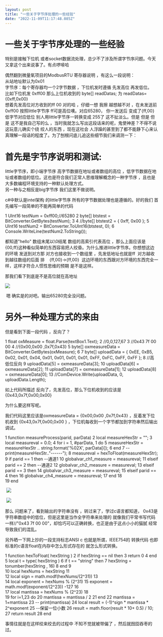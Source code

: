 ```yaml
---
layout: post
title: "一些关于字节序处理的一些经验"
date: "2022-11-09T11:17:48.085Z"
---
```

一些关于字节序处理的一些经验
==============

特别是接触下位机 或者socket数据流处理，总少不了涉及所谓字节序问题。今天又拿这个出来说事了。有点啰嗦哈

偶然翻到微量氧项目的ModbusRTU 寄存器说明 ，有这么一段说明：  
从站地址默认为0x01  
字节序：每个寄存器均一个2字节数据 ，下位机发时遵循 先发高位 再发低位。  
比如下位机发 0xff00 那么上位机收到的 byte\[\] readDatas; 为 readDatas={0xff,0x00}  
想着先发高位对方收到的ff 00 对的哈 ，仔细一想 我擦 越想越不对 ，在未发送前 0xff00 按照little字节序 ff可是高位噢。对应65280， 你一发送后 变成了{ff,00} 低字节对应低位 别人用little字节序一转换变成 255了 这不扯淡么。但是 但是 但是 这不是我自己写的么 ，当时我就怎么写出这段话来的呢，鬼使神差？不得不说这玩意儿确实个绕 绞人的东西 ，现在这社会 人浮躁的甚至到了都不能静下心来认真理解一段话的程度了。为了刨根问底儿追这些细节我们来调测一下：

首先是字节序说明和测试:
============

little字节序，即小端字节序 高字节数据在地址或者数组的高位 ，低字节数据在地址或者数组的低位。这也是符合我们正常人思维理解概念的一种字节序 ，且也是大多数编程环境支持的一种默认处理方式。  
另一种与之相反是big字节序 我们这里不做说明。

  
c#中默认是intel架构 的little字节序 所有的字节数据处理也是遵循的。好的我们 首先编写一段简单的不能再简单的代码

1 UInt16 testNum = 0xff00;//65280
2 byte\[\] btstest = BitConverter.GetBytes(testNum);
3 
4 //byte\[\] btstest2 = { 0xff, 0x00 };
5 UInt16 testNum2 = BitConverter.ToUInt16(btstest, 0);
6 Console.WriteLine(testNum2.ToString());

都知道"hello" 数组末尾以\\0结尾 数组的高索引代表高位 ，那么上面应该是{00,ff}这种看似简单的东西容易把人绞昏。为什么推进little字节序。你想想这边的环境 发送到对方那 对方也接收到一个数组里 ，先发低地址也就是ff  对方越收到越往数组的后面 排    {ff,00}->{ff,00}  这边环境的东西跟对方环境的东西完全一样，这样才符合人惯性思维的预期 是不是这样。

那我们看下到底是不是高位就在高地址

![](https://img2022.cnblogs.com/blog/72285/202211/72285-20221109115205411-1638309132.png)

 嗯 确实是的对吧。输出65280完全没问题。

另外一种处理方式的来由
===========

但是看到下面一段代码 ，反向了？

 1 float oxMeasure = float.Parse(textBox1.Text);
 2 //0,0,127,67
 3 //0x43 7f 00 00
 4 //{0x00,0x00 ,0x7f,0x43}
 5 byte\[\] oxmeasureData = BitConverter.GetBytes(oxMeasure); 6 
 7 byte\[\] uploadData = { 0xEE, 0xB5, 0x02, 0x01, 0x04, 0x01, 0x01, 0x01, 0x01, 0xFF, 0xFC, 0xFF, 0xFF }; 8 //高低位反向
 9 uploadData\[5\] = oxmeasureData\[3\];
10 uploadData\[6\] = oxmeasureData\[2\];
11 uploadData\[7\] = oxmeasureData\[1\];
12 uploadData\[8\] = oxmeasureData\[0\];
13 //ComDevice.Write(uploadData, 0, uploadData.Length);

如上代码所描述 反向了，先发高位，那么下位机收到的应该是{0x43,0x7f,0x00,0x00}

为什么要这样写呢。

我们代码这里应该是oxmeasureData = {0x00,0x00 ,0x7f,0x43} ，反着发下位机收到 {0x43,0x7f,0x00,0x00 } ，下位机每收到一个字节都加到字符串然后输出调试。

 1 function measureProcess(parid, parData) 2     local measureHexStr = "";
 3     local measureval = 0.0;
 4     for i = 1, #parData, 1 do
 5         measureHexStr = measureHexStr .. string.format('%02X', parData\[i\]);
 6     end
 7     \--print(measureHexStr.."------");
 8     measureval = hexToFloat(measureHexStr); 9     if parid == 1 then \--通道1
10         globalvar\_ch1\_measure = measureval;
11     elseif parid == 2 then \--通道2
12         globalvar\_ch2\_measure = measureval;
13     elseif parid == 3 then
14         globalvar\_ch3\_measure = measureval;
15     elseif parid == 4 then
16         globalvar\_ch4\_measure = measureval;
17     end
18     
19 end

 __![](https://img2022.cnblogs.com/blog/72285/202211/72285-20221109123631322-52318527.png)__

 ![](https://img2022.cnblogs.com/blog/72285/202211/72285-20221109184732789-1988630609.png)

那么 问题来了，看到输出的字符串没有 ，转过来了，学过c语言都知道， 0x43是字符串数组中的低位，但是这里是当作全字符串来处理的 就像我们平常书写代码一样//"0x43 7f 00 00"，却恰巧可以正确转换，也正是由于这点小小的猫腻 经常导致我们的混乱。

另外晒一下网上抄的一段支持标志ANSI c 也就是所谓，IEEE754的 转换代码 也即标准的c语言float在内存中怎么形式存在的 就怎么形式转换。

 1 function hexToFloat( hexString ) 2     if hexString == nil then
 3         return 0
 4     end
 5     local t = type( hexString )
 6     if t == "string" then
 7         hexString = tonumber(hexString , 16)
 8     end
 9  
10     local hexNums = hexString
11  
12     local sign = math.modf(hexNums/(2^31))
13  
14     local exponent = hexNums % (2^31)
15     exponent = math.modf(exponent/(2^23)) -127
16  
17     local mantissa = hexNums % (2^23)
18  
19     for i=1,23 do
20         mantissa = mantissa / 2
21     end
22     mantissa = 1+mantissa
23 \--    print(mantissa)
24     local result = (-1)^sign \* mantissa \* 2^exponent
25     \--保留一位小数
26     result = math.floor(result \* 10\+ 0.5) / 10;
27     return result
28 end

事情往就是在这样绞来绞去的过程中 不知不觉就被带偏了 ，然后就囫囵吞枣的过。